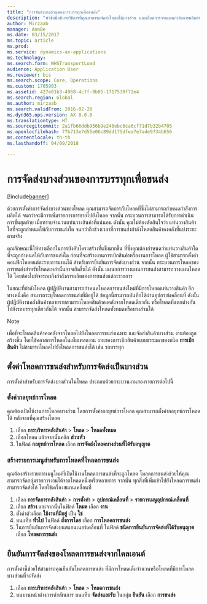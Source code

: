 ```yaml
---
title: "การจัดส่งบางส่วนของการบรรทุกเพื่อขนส่ง"
description: "หัวข้อนี้อธิบายวิธีการที่คุณสามารถจัดส่งโหลดได้บางส่วน และเลื่อนการวางแผนกำลังการผลิตสำหรับโหลด"
author: Mirzaab
manager: AnnBe
ms.date: 03/15/2017
ms.topic: article
ms.prod: 
ms.service: dynamics-ax-applications
ms.technology: 
ms.search.form: WHSTransportLoad
audience: Application User
ms.reviewer: bis
ms.search.scope: Core, Operations
ms.custom: 1705903
ms.assetid: 427e01b3-4968-4cff-9b85-1717530f72e4
ms.search.region: Global
ms.author: mirzaab
ms.search.validFrom: 2016-02-28
ms.dyn365.ops.version: AX 8.0.0
ms.translationtype: HT
ms.sourcegitcommit: 2a1fb66ddb956b9e248ebc6ca6cf71d7b32b4705
ms.openlocfilehash: 77b713e7d55e06c89dd175dfea7e7ade9734b656
ms.contentlocale: th-th
ms.lasthandoff: 04/09/2018

---
```


# <a name="partial-shipment-of-a-transport-load"></a>การจัดส่งบางส่วนของการบรรทุกเพื่อขนส่ง

[!include[banner](../includes/banner.md)]

ด้วยการตั้งค่าการจัดส่งบางส่วนของโหลด คุณสามารถจัดการกับโหลดที่ซึ่งไม่สามารถกำหนดกำลังการผลิตได้ จนกว่าจะมีการเพิ่มรายการการขายไปยังโหลด จากนั้น กระบวนการสามารถได้รับการดำเนินการขั้นสุดท้าย เมื่อทราบจำนวนแท่นวางสินค้าที่แน่นอน ดังนั้น คุณไม่ต้องตัดสินใจว่า แท่นวางสินค้าใดที่จะถูกกำหนดให้กับการขนส่งใด จนกว่าถึงช่วงเวลาที่การขนส่งกำลังโหลดสินค้าคงคลังที่แบ่งระยะตามจริง

คุณลักษณะนี้ให้ทางเลือกในการบังคับโครงสร้างที่แข็งมากขึ้น ที่ซึ่งคุณต้องกำหนดว่าแท่นวางสินค้าใดที่จะถูกกำหนดให้กับการขนส่งใด ก่อนที่จะสร้างงานการเบิกสินค้าหรืองานการโหลด ผู้ใช้สามารถตั้งค่าคอนฟิกโหลดแต่ละรายการแทนได้ สำหรับการยืนยันการจัดส่งบางส่วน จากนั้น กระบวนการโหลดของการขนส่งสำหรับโหลดเหล่านั้นอาจเกิดขึ้นได้ ดังนั้น แผนกการวางแผนการขนส่งสามารถวางแผนโหลดได้ โดยต้องไม่พิจารณาถึงกำลังการผลิตของการขนส่งแต่ละรายการ

ในขณะที่กำลังโหลด ผู้ปฏิบัติงานสามารถกำหนดโหลดการขนส่งใหม่ที่มีการโหลดแท่นวางสินค้า อีกทางหนึ่งคือ สามารถระบุโหลดการขนส่งที่มีอยู่ได้ ข้อมูลนี้สามารถบันทึกได้ผ่านอุปกรณ์เคลื่อนที่ ดังนั้น ผู้ปฏิบัติงานคลังสินค้าหลายรายสามารถโหลดสินค้าคงคลังจากโหลดเดียวกัน หรือโหลดที่แตกต่างกันไปยังรถบรรทุกเดียวกันได้ จากนั้น สามารถจัดส่งโหลดทั้งหมดหรือบางส่วนได้

> [!NOTE] 
> เพื่อที่จะโหลดสินค้าคงคลังจากโหลดไปยังโหลดการขนส่งเฉพาะ และจัดส่งสินค้าบางส่วน งานต้องถูกสร้างขึ้น โดยใช้คลาสการโหลดในเท็มเพลตงาน งานของการเบิกสินค้าแบบธรรมดาของชนิด **การเบิกสินค้า** ไม่สามารถโหลดไปยังโหลดการขนส่งได้ เช่น รถบรรทุก

## <a name="set-up-transport-loads-for-partial-shipment"></a>ตั้งค่าโหลดการขนส่งสำหรับการจัดส่งเป็นบางส่วน

การตั้งค่าสำหรับการจัดส่งบางส่วนในโหลด ประกอบด้วยกระบวนงานสองรายการต่อไปนี้

### <a name="set-the-loading-strategy"></a>ตั้งค่ากลยุทธ์การโหลด

คุณต้องเปิดใช้งานการโหลดบางส่วน โดยการตั้งค่ากลยุทธ์การโหลด คุณสามารถตั้งค่ากลยุทธ์การโหลดได้ หลังจากที่คุณสร้างโหลด

1. เลือก **การบริหารคลังสินค้า** \> **โหลด** \> **โหลดทั้งหมด**
2. เลือกโหลด แล้วจากนั้นคลิก **ส่วนหัว**
3. ในฟิลด์ **กลยุทธ์การโหลด** เลือก **การจัดส่งโหลดบางส่วนที่ได้รับอนุญาต**

### <a name="create-a-menu-item-for-loading-of-transport-loads"></a>สร้างรายการเมนูสำหรับการโหลดที่โหลดการขนส่ง

คุณต้องสร้างรายการเมนูใหม่ที่เปิดใช้งานโหลดการขนส่งที่จะถูกโหลด โหลดการขนส่งช่วยให้คุณสามารถจัดกลุ่มรายการงานได้จากโหลดหนึ่งหรือหลายการ จากนั้น ทุกสิ่งที่เพิ่มเข้าไปยังโหลดการขนส่งสามารถจัดส่งได้ โดยใช้เครื่องสแกนเคลื่อนที่

1. เลือก **การจัดการคลังสินค้า** \> **การตั้งค่า** \> **อุปกรณ์เคลื่อนที่** \> **รายการเมนูอุปกรณ์เคลื่อนที่**
2. เลือก **สร้าง** และจากนั้นในฟิลด์ **โหมด** เลือก **งาน**
3. ตั้งค่าตัวเลือก **ใช้งานที่มีอยู่** เป็น **ใช่**
4. บนแท็บ **ทั่วไป** ในฟิลด์ **สั่งการโดย** เลือก **การโหลดการขนส่ง**
5. ในการยืนยันการจัดส่งบนสแกนเนอร์เคลื่อนที่ ในฟิลด์ **ชนิดการยืนยันการจัดส่งที่ได้รับอนุญาต** เลือก **โหลดการขนส่ง**

## <a name="confirm-shipment-of-a-transport-load-from-the-client"></a>ยืนยันการจัดส่งของโหลดการขนส่งจากไคลเอนต์

การตั้งค่านี้ช่วยให้สามารถคุณยืนยันโหลดการขนส่ง ที่มีการโหลดเต็มจำนวนหรือโหลดที่มีการโหลดบางส่วนที่จะจัดส่ง

1. เลือก **การบริหารคลังสินค้า** \> **โหลด** \> **โหลดการขนส่ง**
2. บนบานหน้าต่างการดำเนินการ บนแท็บ **จัดส่งและรับ** ในกลุ่ม **ยืนยัน** เลือก **การขนส่ง**


